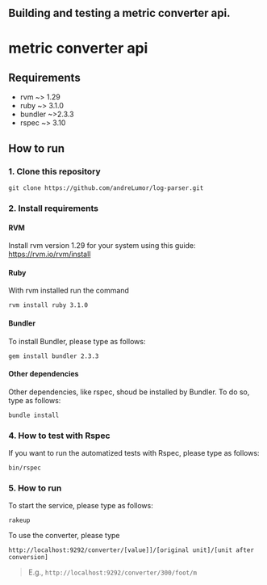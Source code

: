
## Building and testing a metric converter api.
metric converter api
===  


## Requirements
* rvm ~> 1.29
* ruby ~> 3.1.0
* bundler ~>2.3.3
* rspec ~> 3.10

## How to run
### 1. Clone this repository
```
git clone https://github.com/andreLumor/log-parser.git
```

### 2. Install requirements
#### RVM
Install rvm version 1.29 for your system using this guide: https://rvm.io/rvm/install

#### Ruby
With rvm installed run the command
```
rvm install ruby 3.1.0
```
#### Bundler
To install Bundler, please type as follows:
```
gem install bundler 2.3.3
```
#### Other dependencies
Other dependencies, like rspec, shoud be installed by Bundler. To do so, type as follows:
```
bundle install
```
### 4. How to test with Rspec
If you want to run the automatized tests with Rspec, please type as follows:
```
bin/rspec
```

### 5. How to run 
To start the service, please type as follows:
```
rakeup
```

To use the converter, please type
```
http://localhost:9292/converter/[value]]/[original unit]/[unit after conversion]
```
> E.g., `http://localhost:9292/converter/300/foot/m`
